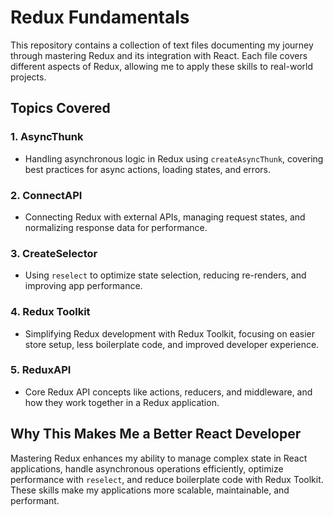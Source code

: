 # Redux Fundamentals

This repository contains a collection of text files documenting my journey through mastering Redux and its integration with React. Each file covers different aspects of Redux, allowing me to apply these skills to real-world projects.

## Topics Covered

### 1. **AsyncThunk**
   - Handling asynchronous logic in Redux using `createAsyncThunk`, covering best practices for async actions, loading states, and errors.

### 2. **ConnectAPI**
   - Connecting Redux with external APIs, managing request states, and normalizing response data for performance.

### 3. **CreateSelector**
   - Using `reselect` to optimize state selection, reducing re-renders, and improving app performance.

### 4. **Redux Toolkit**
   - Simplifying Redux development with Redux Toolkit, focusing on easier store setup, less boilerplate code, and improved developer experience.

### 5. **ReduxAPI**
   - Core Redux API concepts like actions, reducers, and middleware, and how they work together in a Redux application.

## Why This Makes Me a Better React Developer

Mastering Redux enhances my ability to manage complex state in React applications, handle asynchronous operations efficiently, optimize performance with `reselect`, and reduce boilerplate code with Redux Toolkit. These skills make my applications more scalable, maintainable, and performant.
